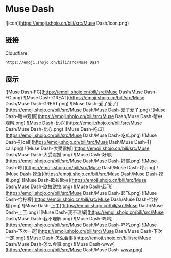 # Muse Dash
![icon](https://emoji.shojo.cn/bili/src/Muse Dash/icon.png)
## 链接
Cloudflare:
```
https://emoji.shojo.cn/bili/src/Muse Dash
```
## 展示
![Muse Dash-FC](https://emoji.shojo.cn/bili/src/Muse Dash/Muse Dash-FC.png)
![Muse Dash-GREAT](https://emoji.shojo.cn/bili/src/Muse Dash/Muse Dash-GREAT.png)
![Muse Dash-爱了爱了](https://emoji.shojo.cn/bili/src/Muse Dash/Muse Dash-爱了爱了.png)
![Muse Dash-暗中观察](https://emoji.shojo.cn/bili/src/Muse Dash/Muse Dash-暗中观察.png)
![Muse Dash-比心](https://emoji.shojo.cn/bili/src/Muse Dash/Muse Dash-比心.png)
![Muse Dash-吃瓜](https://emoji.shojo.cn/bili/src/Muse Dash/Muse Dash-吃瓜.png)
![Muse Dash-打call](https://emoji.shojo.cn/bili/src/Muse Dash/Muse Dash-打call.png)
![Muse Dash-大受震撼](https://emoji.shojo.cn/bili/src/Muse Dash/Muse Dash-大受震撼.png)
![Muse Dash-好耶](https://emoji.shojo.cn/bili/src/Muse Dash/Muse Dash-好耶.png)
![Muse Dash-哼](https://emoji.shojo.cn/bili/src/Muse Dash/Muse Dash-哼.png)
![Muse Dash-摸鱼](https://emoji.shojo.cn/bili/src/Muse Dash/Muse Dash-摸鱼.png)
![Muse Dash-欧拉欧拉](https://emoji.shojo.cn/bili/src/Muse Dash/Muse Dash-欧拉欧拉.png)
![Muse Dash-起飞](https://emoji.shojo.cn/bili/src/Muse Dash/Muse Dash-起飞.png)
![Muse Dash-恰柠檬](https://emoji.shojo.cn/bili/src/Muse Dash/Muse Dash-恰柠檬.png)
![Muse Dash-上工](https://emoji.shojo.cn/bili/src/Muse Dash/Muse Dash-上工.png)
![Muse Dash-我不理解](https://emoji.shojo.cn/bili/src/Muse Dash/Muse Dash-我不理解.png)
![Muse Dash-呜呜](https://emoji.shojo.cn/bili/src/Muse Dash/Muse Dash-呜呜.png)
![Muse Dash-下次一定](https://emoji.shojo.cn/bili/src/Muse Dash/Muse Dash-下次一定.png)
![Muse Dash-怎么会事](https://emoji.shojo.cn/bili/src/Muse Dash/Muse Dash-怎么会事.png)
![Muse Dash-www](https://emoji.shojo.cn/bili/src/Muse Dash/Muse Dash-www.png)
